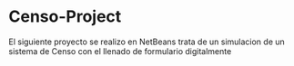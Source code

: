 # Censo-Project
El siguiente proyecto se realizo en NetBeans trata de un simulacion de un sistema de Censo con el llenado de formulario digitalmente
